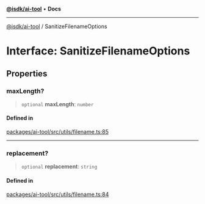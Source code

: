[**@isdk/ai-tool**](../README.md) • **Docs**

***

[@isdk/ai-tool](../globals.md) / SanitizeFilenameOptions

# Interface: SanitizeFilenameOptions

## Properties

### maxLength?

> `optional` **maxLength**: `number`

#### Defined in

[packages/ai-tool/src/utils/filename.ts:85](https://github.com/isdk/ai-tool.js/blob/5f9f0083c734722103ff5468e424b48c212a55f0/src/utils/filename.ts#L85)

***

### replacement?

> `optional` **replacement**: `string`

#### Defined in

[packages/ai-tool/src/utils/filename.ts:84](https://github.com/isdk/ai-tool.js/blob/5f9f0083c734722103ff5468e424b48c212a55f0/src/utils/filename.ts#L84)
